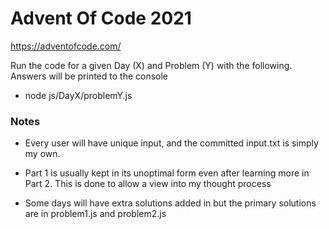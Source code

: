 # Advent Of Code 2021
https://adventofcode.com/

Run the code for a given Day (X) and Problem (Y) with the following. Answers
will be printed to the console
- node js/DayX/problemY.js

### Notes

- Every user will have unique input, and the committed input.txt 
is simply my own.
  
- Part 1 is usually kept in its unoptimal form even after learning more in Part 2. This is done to allow a view into my thought process

- Some days will have extra solutions added in but the primary solutions are in problem1.js and problem2.js
